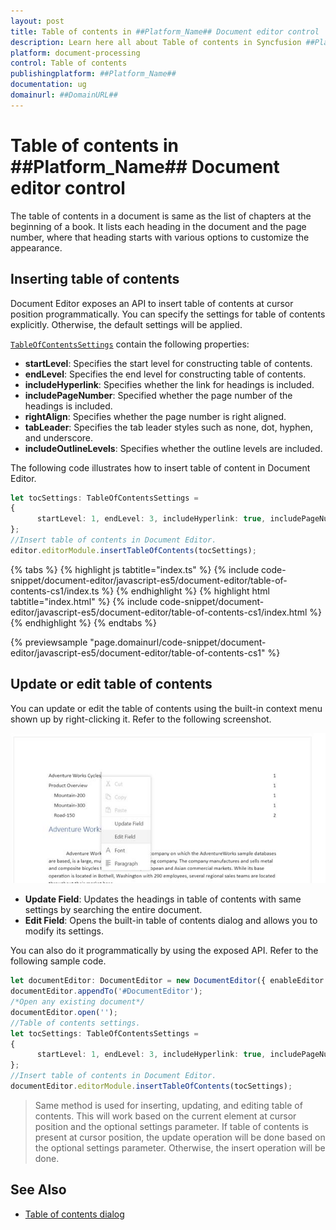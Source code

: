 ```yaml
---
layout: post
title: Table of contents in ##Platform_Name## Document editor control | Syncfusion
description: Learn here all about Table of contents in Syncfusion ##Platform_Name## Document editor control of Syncfusion Essential JS 2 and more.
platform: document-processing
control: Table of contents 
publishingplatform: ##Platform_Name##
documentation: ug
domainurl: ##DomainURL##
---
```


# Table of contents in ##Platform_Name## Document editor control

The table of contents in a document is same as the list of chapters at the beginning of a book. It lists each heading in the document and the page number, where that heading starts with various options to customize the appearance.

## Inserting table of contents

Document Editor exposes an API to insert table of contents at cursor position programmatically. You can specify the settings for table of contents explicitly. Otherwise, the default settings will be applied.

[`TableOfContentsSettings`](https://ej2.syncfusion.com/javascript/documentation/api/document-editor/tableOfContentsSettings/) contain the following properties:
* **startLevel**: Specifies the start level for constructing table of contents.
* **endLevel**: Specifies the end level for constructing table of contents.
* **includeHyperlink**: Specifies whether the link for headings is included.
* **includePageNumber**: Specified whether the page number of the headings is included.
* **rightAlign**: Specifies whether the page number is right aligned.
* **tabLeader**: Specifies the tab leader styles such as none, dot, hyphen, and underscore.
* **includeOutlineLevels**: Specifies whether the outline levels are included.

The following code illustrates how to insert table of content in Document Editor.

```ts
let tocSettings: TableOfContentsSettings =
{
      startLevel: 1, endLevel: 3, includeHyperlink: true, includePageNumber: true, rightAlign: true
};
//Insert table of contents in Document Editor.
editor.editorModule.insertTableOfContents(tocSettings);
```

{% tabs %}
{% highlight js tabtitle="index.ts" %}
{% include code-snippet/document-editor/javascript-es5/document-editor/table-of-contents-cs1/index.ts %}
{% endhighlight %}
{% highlight html tabtitle="index.html" %}
{% include code-snippet/document-editor/javascript-es5/document-editor/table-of-contents-cs1/index.html %}
{% endhighlight %}
{% endtabs %}
          
{% previewsample "page.domainurl/code-snippet/document-editor/javascript-es5/document-editor/table-of-contents-cs1" %}

## Update or edit table of contents

You can update or edit the table of contents using the built-in context menu shown up by right-clicking it. Refer to the following screenshot.

![Table of Contents](images/table-of-contents.png)

* **Update Field**: Updates the headings in table of contents with same settings by searching the entire document.
* **Edit Field**: Opens the built-in table of contents dialog and allows you to modify its settings.

You can also do it programmatically by using the exposed API. Refer to the following sample code.

```ts
let documentEditor: DocumentEditor = new DocumentEditor({ enableEditor: true, isReadOnly: false, enableSelection: true });
documentEditor.appendTo('#DocumentEditor');
/*Open any existing document*/
documentEditor.open('');
//Table of contents settings.
let tocSettings: TableOfContentsSettings =
{
      startLevel: 1, endLevel: 3, includeHyperlink: true, includePageNumber: true, rightAlign: true
};
//Insert table of contents in Document Editor.
documentEditor.editorModule.insertTableOfContents(tocSettings);
```

>Same method is used for inserting, updating, and editing table of contents. This will work based on the current element at cursor position and the optional settings parameter. If table of contents is present at cursor position, the update operation will be done based on the optional settings parameter. Otherwise, the insert operation will be done.

## See Also

* [Table of contents dialog](./dialog#table-of-contents-dialog)
